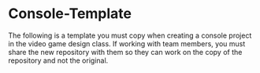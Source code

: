 # Console-Template

The following is a template you must copy when creating a console project in the video game design class. If working with team members, you must share the new repository with them so they can work on the copy of the repository and not the original.
